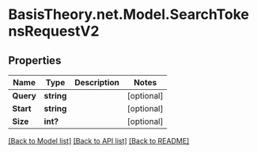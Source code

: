 # BasisTheory.net.Model.SearchTokensRequestV2

## Properties

Name | Type | Description | Notes
------------ | ------------- | ------------- | -------------
**Query** | **string** |  | [optional] 
**Start** | **string** |  | [optional] 
**Size** | **int?** |  | [optional] 

[[Back to Model list]](../README.md#documentation-for-models) [[Back to API list]](../README.md#documentation-for-api-endpoints) [[Back to README]](../README.md)

